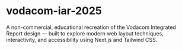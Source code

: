 # vodacom-iar-2025
A non-commercial, educational recreation of the Vodacom Integrated Report design — built to explore modern web layout techniques, interactivity, and accessibility using Next.js and Tailwind CSS.

